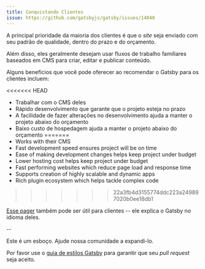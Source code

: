 ```yaml
---
title: Conquistando Clientes
issue: https://github.com/gatsbyjs/gatsby/issues/14040
---
```


A principal prioridade da maioria dos clientes é que o _site_ seja enviado com seu padrão de qualidade, dentro do prazo e do orçamento.

Além disso, eles geralmente desejam usar fluxos de trabalho familiares baseados em CMS para criar, editar e publicar conteúdo.

Alguns benefícios que você pode oferecer ao recomendar o Gatsby para os clientes incluem:

<<<<<<< HEAD
- Trabalhar com o CMS deles
- Rápido desenvolvimento que garante que o projeto esteja no prazo
- A facilidade de fazer alterações no desenvolvimento ajuda a manter o projeto abaixo do orçamento
- Baixo custo de hospedagem ajuda a manter o projeto abaixo do orçamento
=======
- Works with their CMS
- Fast development speed ensures project will be on time
- Ease of making development changes helps keep project under budget
- Lower hosting cost helps keep project under budget
- Fast performing websites which reduce page load and response time
- Supports creation of highly scalable and dynamic apps
- Rich plugin ecosystem which helps tackle complex code
>>>>>>> 22a3fb4d3155774ddc223a249897020b0ee18db1

[Esse pager](/gatsby-one-pager.pdf) também pode ser útil para clientes -- ele explica o Gatsby no idioma deles.

--

Este é um esboço. Ajude nossa comunidade a expandi-lo.

Por favor use o [guia de estilos Gatsby](/contributing/gatsby-style-guide/) para garantir que seu _pull request_ seja aceito.
